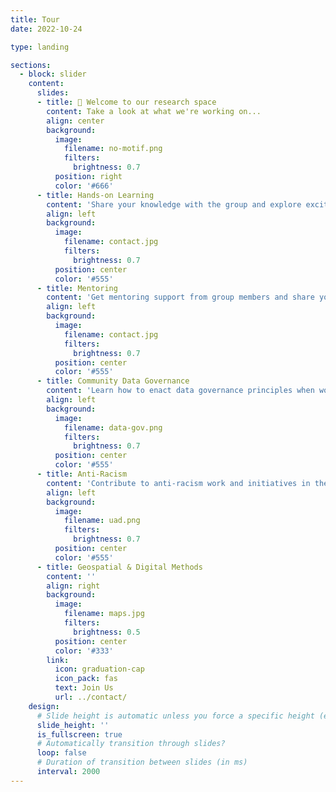 ```yaml
---
title: Tour
date: 2022-10-24

type: landing

sections:
  - block: slider
    content:
      slides:
      - title: 👋 Welcome to our research space
        content: Take a look at what we're working on...
        align: center
        background:
          image:
            filename: no-motif.png
            filters:
              brightness: 0.7
          position: right
          color: '#666'
      - title: Hands-on Learning
        content: 'Share your knowledge with the group and explore exciting new topics together!'
        align: left
        background:
          image:
            filename: contact.jpg
            filters:
              brightness: 0.7
          position: center
          color: '#555'
      - title: Mentoring
        content: 'Get mentoring support from group members and share your experiences'
        align: left
        background:
          image:
            filename: contact.jpg
            filters:
              brightness: 0.7
          position: center
          color: '#555'
      - title: Community Data Governance
        content: 'Learn how to enact data governance principles when working with communities'
        align: left
        background:
          image:
            filename: data-gov.png
            filters:
              brightness: 0.7
          position: center
          color: '#555'
      - title: Anti-Racism
        content: 'Contribute to anti-racism work and initiatives in the lab and broader community'
        align: left
        background:
          image:
            filename: uad.png
            filters:
              brightness: 0.7
          position: center
          color: '#555'
      - title: Geospatial & Digital Methods
        content: ''
        align: right
        background:
          image:
            filename: maps.jpg
            filters:
              brightness: 0.5
          position: center
          color: '#333'
        link:
          icon: graduation-cap
          icon_pack: fas
          text: Join Us
          url: ../contact/
    design:
      # Slide height is automatic unless you force a specific height (e.g. '400px')
      slide_height: ''
      is_fullscreen: true
      # Automatically transition through slides?
      loop: false
      # Duration of transition between slides (in ms)
      interval: 2000
---
```

